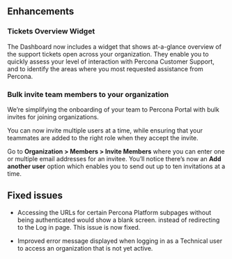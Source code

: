 ## Enhancements

### Tickets Overview Widget
 The Dashboard now includes a widget that shows at-a-glance overview of the support tickets open across your organization. They enable you to quickly assess your level of interaction with Percona Customer Support, and to identify the areas where you most requested assistance from Percona. 
 
### Bulk invite team members to your organization
We’re simplifying the onboarding of your team to Percona Portal with bulk invites for joining  organizations. 

You can now invite multiple users at a time, while ensuring that your teammates are added to the right role when they accept the invite. 

Go to **Organization > Members > Invite Members** where you can enter one or multiple email addresses for an invitee. You’ll notice there’s now an **Add another user** option which enables you to send out up to ten invitations at a time.

## Fixed issues
- Accessing the URLs for certain Percona Platform subpages without being authenticated would show a blank screen.  instead of redirecting to the Log in page. This issue is now fixed.

- Improved error message displayed when logging in as a Technical user to access an organization that is not yet active.